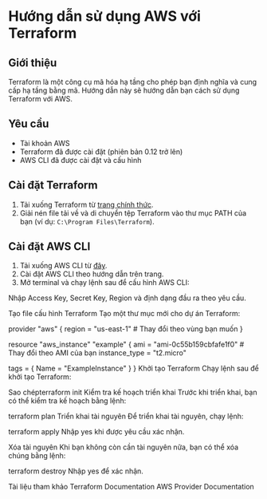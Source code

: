 
# Hướng dẫn sử dụng AWS với Terraform

## Giới thiệu

Terraform là một công cụ mã hóa hạ tầng cho phép bạn định nghĩa và cung cấp hạ tầng bằng mã. Hướng dẫn này sẽ hướng dẫn bạn cách sử dụng Terraform với AWS.

## Yêu cầu

- Tài khoản AWS
- Terraform đã được cài đặt (phiên bản 0.12 trở lên)
- AWS CLI đã được cài đặt và cấu hình

## Cài đặt Terraform

1. Tải xuống Terraform từ [trang chính thức](https://www.terraform.io/downloads.html).
2. Giải nén file tải về và di chuyển tệp Terraform vào thư mục PATH của bạn (ví dụ: `C:\Program Files\Terraform`).

## Cài đặt AWS CLI

1. Tải xuống AWS CLI từ [đây](https://aws.amazon.com/cli/).
2. Cài đặt AWS CLI theo hướng dẫn trên trang.
3. Mở terminal và chạy lệnh sau để cấu hình AWS CLI:

Nhập Access Key, Secret Key, Region và định dạng đầu ra theo yêu cầu.

Tạo file cấu hình Terraform
Tạo một thư mục mới cho dự án Terraform:


provider "aws" {
  region = "us-east-1"  # Thay đổi theo vùng bạn muốn
}

resource "aws_instance" "example" {
  ami           = "ami-0c55b159cbfafe1f0"  # Thay đổi theo AMI của bạn
  instance_type = "t2.micro"

  tags = {
    Name = "ExampleInstance"
  }
}
Khởi tạo Terraform
Chạy lệnh sau để khởi tạo Terraform:

Sao chépterraform init
Kiểm tra kế hoạch triển khai
Trước khi triển khai, bạn có thể kiểm tra kế hoạch bằng lệnh:


terraform plan
Triển khai tài nguyên
Để triển khai tài nguyên, chạy lệnh:


terraform apply
Nhập yes khi được yêu cầu xác nhận.

Xóa tài nguyên
Khi bạn không còn cần tài nguyên nữa, bạn có thể xóa chúng bằng lệnh:


terraform destroy
Nhập yes để xác nhận.

Tài liệu tham khảo
Terraform Documentation
AWS Provider Documentation
